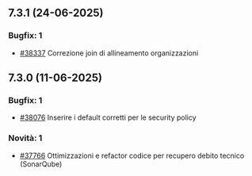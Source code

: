 ## 7.3.1 (24-06-2025)

### Bugfix: 1
- [#38337](https://parermine.regione.emilia-romagna.it/issues/38337) Correzione join di allineamento organizzazioni

## 7.3.0 (11-06-2025)

### Bugfix: 1
- [#38076](https://parermine.regione.emilia-romagna.it/issues/38076) Inserire i default corretti per le security policy

### Novità: 1
- [#37766](https://parermine.regione.emilia-romagna.it/issues/37766) Ottimizzazioni e refactor codice per recupero debito tecnico (SonarQube)

